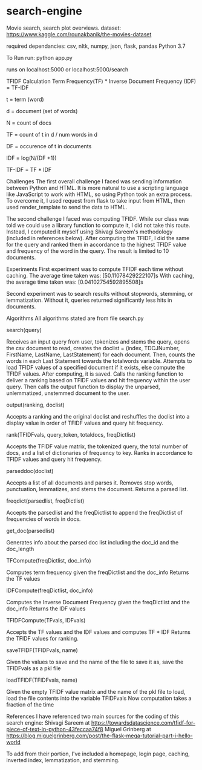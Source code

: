 # search-engine


Movie search, search plot overviews.
dataset:
https://www.kaggle.com/rounakbanik/the-movies-dataset


required dependancies: csv, nltk, numpy, json, flask, pandas
Python 3.7

To Run
run: python app.py

runs on localhost:5000 or localhost:5000/search

TFIDF Calculation
Term Frequency(TF) * Inverse Document Frequency (IDF) = TF-IDF

t = term (word)

d = document (set of words)

N = count of docs

TF = count of t in d / num words in d

DF = occurence of t in documents

IDF = log(N/(DF +1))

TF-IDF = TF * IDF

Challenges
The first overall challenge I faced was sending information between Python and HTML. It is more natural to use a scripting language like JavaScript to work with HTML, so using Python took an extra process. To overcome it, I used request from flask to take input from HTML, then used render_template to send the data to HTML.

The second challenge I faced was computing TFIDF. While our class was told we could use a library function to compute it, I did not take this route. Instead, I computed it myself using Shivagi Sareem's methodology (included in references below). After computing the TFIDF, I did the same for the query and ranked them in accordance to the highest TFIDF value and frequency of the word in the query. The result is limited to 10 documents.

Experiments
First experiment was to compute TFIDF each time without caching. The average time taken was: [50.11078429222107]s With caching, the average time taken was: [0.04102754592895508]s

Second experiment was to search results without stopwords, stemming, or lemmatization. Without it, queries returned significantly less hits in documents.

Algorithms
All algorithms stated are from file search.py

search(query)

Receives an input query from user, tokenizes and stems the query, opens the csv document to read, creates the doclist = (index, TDCJNumber, FirstName, LastName, LastStatement) for each document. Then, counts the words in each Last Statement towards the totalwords variable. Attempts to load TFIDF values of a specified document if it exists, else compute the TFIDF values. After computing, it is saved. Calls the ranking function to deliver a ranking based on TFIDF values and hit frequency within the user query. Then calls the output function to display the unparsed, unlemmatized, unstemmed document to the user.

output(ranking, doclist)

Accepts a ranking and the original doclist and reshuffles the doclist into a display value in order of TFIDF values and query hit frequency.

rank(TFIDFvals, query_token, totaldocs, freqDictlist)

Accepts the TFIDF value matrix, the tokenized query, the total number of docs, and a list of dictionaries of frequency to key. Ranks in accordance to TFIDF values and query hit frequency.

parseddoc(doclist)

Accepts a list of all documents and parses it. Removes stop words, punctuation, lemmatizes, and stems the document. Returns a parsed list.

freqdict(parsedlist, freqDictlist)

Accepts the parsedlist and the freqDictlist to append the freqDictlist of frequencies of words in docs.

get_doc(parsedlist)

Generates info about the parsed doc list including the doc_id and the doc_length

TFCompute(freqDictlist, doc_info)

Computes term frequency given the freqDictlist and the doc_info Returns the TF values

IDFCompute(freqDictlist, doc_info)

Computes the Inverse Document Frequency given the freqDictlist and the doc_info Returns the IDF values

TFIDFCompute(TFvals, IDFvals)

Accepts the TF values and the IDF values and computes TF * IDF Returns the TFIDF values for ranking.

saveTFIDF(TFIDFvals, name)

Given the values to save and the name of the file to save it as, save the TFIDFvals as a pkl file

loadTFIDF(TFIDFvals, name)

Given the empty TFIDF value matrix and the name of the pkl file to load, load the file contents into the variable TFIDFvals Now computation takes a fraction of the time

References
I have referenced two main sources for the coding of this search engine: Shivagi Sareem at https://towardsdatascience.com/tfidf-for-piece-of-text-in-python-43feccaa74f8 Miguel Grinberg at https://blog.miguelgrinberg.com/post/the-flask-mega-tutorial-part-i-hello-world

To add from their portion, I've included a homepage, login page, caching, inverted index, lemmatization, and stemming.
